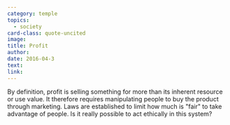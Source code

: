 ```yaml
---
category: temple
topics:
  - society
card-class: quote-uncited
image:
title: Profit
author:
date: 2016-04-3
text:  
link:
---
```

By definition, profit is selling something for more than its inherent resource or use value. It therefore requires manipulating people to buy the product through marketing. Laws are established to limit how much is "fair" to take advantage of people. Is it really possible to act ethically in this system?
